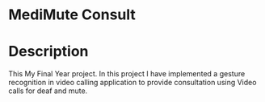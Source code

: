 # MediMute Consult

# Description
This My Final Year project. In this project I have implemented a gesture recognition in video calling application to provide consultation using Video calls for deaf and mute.
